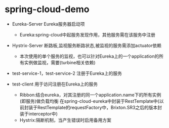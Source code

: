 # spring-cloud-demo

- Eureka-Server Eureka服务器启动项
  - Eureka:spring-cloud中起服务发现作用，其他服务需在该服务中注册

- Hystrix-Server 断路板,监视服务断路状态,被监视的服务需添加actuator依赖
  - 本次使用的单个服务的监视，也可以针对Eureka上的一个application的所有实例做监视，需要(turbine相关依赖)

- test-service-1，test-service-2 注册于Eureka上的服务

- test-client 用于访问注册在Eureka上的服务
  - Ribbon:结合eureka，对其注册的同一个application.name下的所有实例(即服务)做负载均衡  在spring-cloud-eureka中封装于RestTemplate中(以前封装于RestTemplate的requestFactory中，Brixton.SR3之后的版本封装于interceptor中)
  - Hystrix:隔断机制，当产生错误时启用备用方案